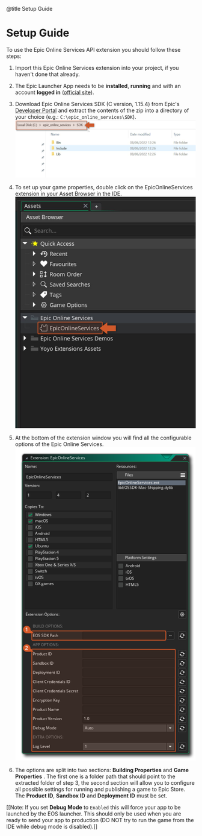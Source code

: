 @title Setup Guide

# Setup Guide

To use the Epic Online Services API extension you should follow these steps:

1. Import this Epic Online Services extension into your project, if you haven't done that already.
2. The Epic Launcher App needs to be **installed**, **running** and with an account **logged in** ([official site](https://store.epicgames.com/en-US/download)).
3. Download Epic Online Services SDK (C version, 1.15.4) from Epic's [Developer Portal](https://dev.epicgames.com/portal/en-US/) and extract the contents of the zip into a directory of your choice (e.g.: `C:\epic_online_services\SDK`).
      ![](assets/setupSdkFolder.png)

4. To set up your game properties, double click on the EpicOnlineServices extension in your Asset Browser in the IDE.
      ![](assets/setupOpen.png)

5. At the bottom of the extension window you will find all the configurable options of the Epic Online Services.
      ![](assets/eosExtOptions.png)

6. The options are split into two sections: **Building Properties** and **Game Properties** . The first one is a folder path that should point to the extracted folder of step 3, the second section will allow you to configure all possible settings for running and publishing a game to Epic Store. The **Product ID**, **Sandbox ID** and **Deployment ID** must be set.

[[Note: If you set **Debug Mode** to `Enabled` this will force your app to be launched by the EOS launcher. This should only be used when you are ready to send your app to production (DO NOT try to run the game from the IDE while debug mode is disabled).]]
